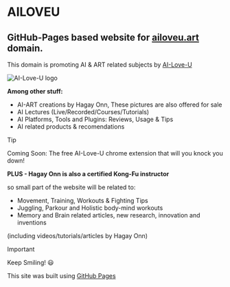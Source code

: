 # AILOVEU
## GitHub-Pages based website for [ailoveu.art](https://ailoveu.art) domain. ##
This domain is promoting AI & ART related subjects by [AI-Love-U](https://ailoveu.art)

![AI-Love-U logo](https://ailoveu.art/icons/AILoveU-Logo-48px.png)

**Among other stuff:**
 * AI-ART creations by Hagay Onn, These pictures are also offered for sale
 * AI Lectures (Live/Recorded/Courses/Tutorials)
 * AI Platforms, Tools and Plugins: Reviews, Usage & Tips
 * AI related products & recomendations

> [!TIP]
> Coming Soon: The free AI-Love-U chrome extension that will you knock you down!

**PLUS - Hagay Onn is also a certified Kong-Fu instructor**

so  small part of the website will be related to:
 - Movement, Training, Workouts & Fighting Tips
 - Juggling, Parkour and Holistic body-mind workouts
 - Memory and Brain related articles, new research, innovation and inventions

(including videos/tutorials/articles by Hagay Onn)

> [!IMPORTANT]
> Keep Smiling! 😃 

<!-- The background color is `#f0f0f0` for light mode and `#606060` for dark mode. -->

This site was built using [GitHub Pages](https://pages.github.com/) 
